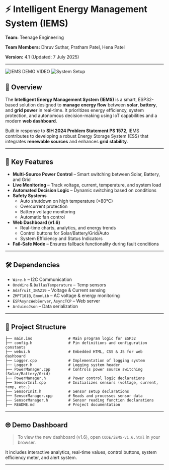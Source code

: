 # ⚡ Intelligent Energy Management System (IEMS)

**Team:** Teenage Engineering

**Team Members:** Dhruv Suthar, Pratham Patel, Hena Patel  

**Version:** 4.1 (Updated: 7 July 2025)

---

![IEMS DEMO VIDEO](https://github.com/user-attachments/assets/54c72df2-a1fb-4397-b787-678a62b644d6)
![System Setup](https://github.com/user-attachments/assets/a58d535c-6a1e-41c2-97d7-b3b1842e2a3c)

## 🚀 Overview

The **Intelligent Energy Management System (IEMS)** is a smart, ESP32-based solution designed to **manage energy flow** between **solar**, **battery**, and **grid power** in real-time. It prioritizes energy efficiency, system protection, and autonomous decision-making using IoT capabilities and a modern **web dashboard**.

Built in response to **SIH 2024 Problem Statement PS 1572**, IEMS contributes to developing a robust Energy Storage System (ESS) that integrates **renewable sources** and enhances **grid stability**.

---

## 🧠 Key Features

- **Multi-Source Power Control** – Smart switching between Solar, Battery, and Grid
- **Live Monitoring** – Track voltage, current, temperature, and system load
- **Automated Decision Logic** – Dynamic switching based on conditions
- **Safety Systems**  
  - Auto shutdown on high temperature (>80°C)  
  - Overcurrent protection  
  - Battery voltage monitoring  
  - Automatic fan control
- **Web Dashboard (v1.6)**  
  - Real-time charts, analytics, and energy trends  
  - Control buttons for Solar/Battery/Grid/Auto  
  - System Efficiency and Status Indicators
- **Fail-Safe Mode** – Ensures fallback functionality during fault conditions

---

## 🛠️ Dependencies

- `Wire.h` – I2C Communication  
- `OneWire` & `DallasTemperature` – Temp sensors  
- `Adafruit_INA219` – Voltage & Current sensing  
- `ZMPT101B`, `EmonLib` – AC voltage & energy monitoring  
- `ESPAsyncWebServer`, `AsyncTCP` – Web server  
- `ArduinoJson` – Data serialization

---

## 📂 Project Structure
```
├── main.ino                # Main program logic for ESP32
├── config.h                # Pin definitions and configuration constants
├── webui.h                 # Embedded HTML, CSS & JS for web dashboard
├── Logger.cpp              # Implementation of logging system
├── Logger.h                # Logging system header
├── PowerManager.cpp        # Controls power source switching (Solar/Battery/Grid)
├── PowerManager.h          # Power control logic declarations
├── SensorInit.cpp          # Initializes sensors (voltage, current, temp, etc.)
├── SensorInit.h            # Sensor setup declarations
├── SensorManager.cpp       # Reads and processes sensor data
├── SensorManager.h         # Sensor reading function declarations
├── README.md               # Project documentation

```

---

## 🌐 Demo Dashboard

> To view the new dashboard (v1.6), open `CODE/iEMS-v1.6.html` in your browser.

It includes interactive analytics, real-time values, control buttons, system efficiency meter, and alert system.

---
